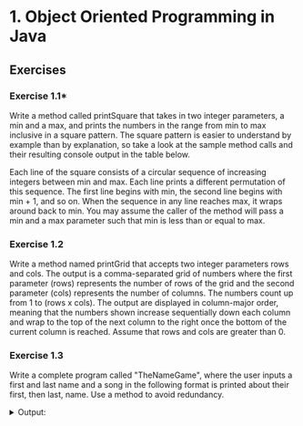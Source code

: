# 1. Object Oriented Programming in Java

## Exercises

### Exercise 1.1*
Write a method called printSquare that takes in two integer parameters, a min and a max, and prints the numbers in the 
range from min to max inclusive in a square pattern. The square pattern is easier to understand by example than by 
explanation, so take a look at the sample method calls and their resulting console output in the table below.

Each line of the square consists of a circular sequence of increasing integers between min and max. 
Each line prints a different permutation of this sequence. 
The first line begins with min, the second line begins with min + 1, and so on.
When the sequence in any line reaches max, it wraps around back to min.
You may assume the caller of the method will pass a min and a max parameter such that min is less than or equal to max.

### Exercise 1.2
Write a method named printGrid that accepts two integer parameters rows and cols. 
The output is a comma-separated grid of numbers where the first parameter (rows) represents the number of rows of the 
grid and the second parameter (cols) represents the number of columns. The numbers count up from 1 to (rows x cols). 
The output are displayed in column-major order, meaning that the numbers shown increase sequentially down each column 
and wrap to the top of the next column to the right once the bottom of the current column is reached. 
Assume that rows and cols are greater than 0.

### Exercise 1.3
Write a complete program called "TheNameGame", where the user inputs a first and last name and a song in the following
format is printed about their first, then last, name. Use a method to avoid redundancy.

<details>
<summary>Output:</summary>

````````
What is your name? Fifty Cent
Fifty Fifty, bo-Bifty
Banana-fana fo-Fifty
Fee-fi-mo-Mifty
FIFTY!

Cent Cent, bo-Bent
Banana-fana fo-Fent
Fee-fi-mo-Ment
CENT!
````````

### Exercise 1.4
A certain bank offers 6.5% interest on savings accounts, compounded annually. Create a table that shows how much money 
a person will accumulate over a period of 25 years, assuming that the person makes an initial investment of $1000 and 
deposits $100 each year after the first. Your table should indicate for each year the current balance, the interest, 
the new deposit, and the new balance. The output of the program should like something like this:

<details>
<summary>Output:</summary>

````````
Year Current Balance Interest New Deposit New Balance
 1       1000,00       65,00       0,00     1065,00 
 2       1065,00       69,23     100,00     1234,23 
 3       1234,23       80,22     100,00     1414,45 
 ... 
25       9542,88      620,29     100,00    10263,16
````````

### Exercise 1.5*
Write a program that produces images of Christmas trees as output. It should have a method with two parameters: one
for the number of segments in the tree and one for the height of each segment. For example, the tree shown here on
the left has three segments of height 4 and the one on the right has two segments of height 5:

### Exercise 1.6
Write a method maxLength that takes an ArrayList of Strings as a parameter and that returns the length of the longest
string in the list. If your method is passed an empty list, it should return 0.

### Exercise 1.7
Write a method minToFront that takes an ArrayList of integers as a parameter and that moves the minimum value in the
list to the front, otherwise preserving the order of the elements. 

For example, if a variable called list stores the following values: {3, 8, 92, 4, 2, 17, 9} and you make this call: 
minToFront(list); it should store the following values after the call: {2, 3, 8, 92, 4, 17, 9} You may assume that the 
list stores at least one value.

### Exercise 1.8
Write a method countCommon that takes two Lists of integers as parameters and returns the number of unique integers that
occur in both lists. Use one or more Sets as storage to help you solve this problem.
For example, if one list contains the values [3, 7, 3, -1, 2, 3, 7, 2, 15, 15] and the other list contains the values
[-5, 15, 2, -1, 7, 15, 36], your method should return 4 (because the elements -1, 2, 7, and 15 occur in both lists).

### Exercise 1.9
Write a method maxOccurrences that accepts a List of integers as a parameter and returns the number of times the most
frequently occurring integer (the "mode") occurs in the list. Solve this problem using a Map as auxiliary storage.
If the list is empty, return 0.

### Exercise 1.10*
Write a method rarest that accepts a map whose keys are strings and whose values are integers as a parameter and returns
the integer value that occurs the fewest times in the map. If there is a tie, return the smaller integer value. If the
map is empty, throw an exception.

For example, suppose the map contains mappings from students' names (strings) to their ages (integers). Your method
would return the least frequently occurring age. Consider a map variable m containing the following key/value pairs:
{Alyssa=22, Char=25, Dan=25, Jeff=20, Kasey=20, Kim=20, Mogran=25, Ryan=25, Stef=22}

Three people are age 20 (Jeff, Kasey, and Kim), two people are age 22 (Alyssa and Stef), and four people are age 25
(Char, Dan, Mogran, and Ryan). So a call of rarest(m) returns 22 because only two people are that age.
If there is a tie (two or more rarest ages that occur the same number of times), return the youngest age among them.

For example, if we added another pair of Kelly=22 to the map above, there would now be a tie of three people of age 20
(Jeff, Kasey, Kim) and three people of age 22 (Alyssa, Kelly, Stef). So a call of rarest(m) would now return 20 because
20 is the smaller of the rarest values.